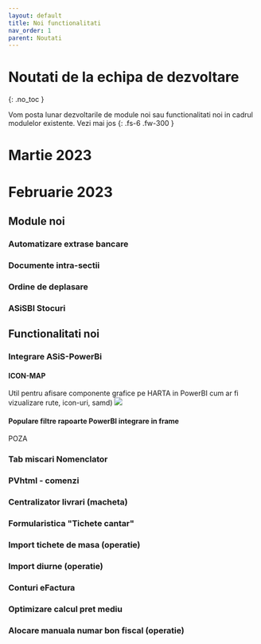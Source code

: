 ```yaml
---
layout: default
title: Noi functionalitati
nav_order: 1
parent: Noutati
---
```


# Noutati de la echipa de dezvoltare
{: .no_toc }

Vom posta lunar dezvoltarile de module noi sau functionalitati noi in cadrul modulelor existente. Vezi mai jos
{: .fs-6 .fw-300 }

# Martie 2023

# Februarie 2023

## Module noi

### Automatizare extrase bancare
### Documente intra-sectii
### Ordine de deplasare
### ASiSBI Stocuri

## Functionalitati noi

### Integrare ASiS-PowerBi
#### ICON-MAP
Util pentru afisare componente grafice pe HARTA in PowerBI cum ar fi vizualizare rute, icon-uri, samd)
![](../../assets/capturi/bi_icon_map.jpg)
#### Populare filtre rapoarte PowerBI integrare in frame
POZA

### Tab miscari Nomenclator
### PVhtml - comenzi
### Centralizator livrari (macheta)
### Formularistica "Tichete cantar"
### Import tichete de masa (operatie)
### Import diurne (operatie)
### Conturi eFactura
### Optimizare calcul pret mediu
### Alocare manuala numar bon fiscal (operatie)